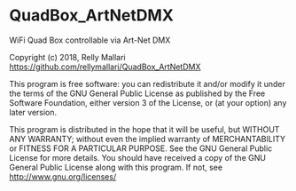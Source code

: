 # QuadBox_ArtNetDMX
WiFi Quad Box controllable via Art-Net DMX

Copyright (c) 2018, Relly Mallari
https://github.com/rellymallari/QuadBox_ArtNetDMX

This program is free software: you can redistribute it and/or modify it under the terms of the GNU General Public
License as published by the Free Software Foundation, either version 3 of the License, or (at your option) any
later version.

This program is distributed in the hope that it will be useful, but WITHOUT ANY WARRANTY; without even the implied
warranty of MERCHANTABILITY or FITNESS FOR A PARTICULAR PURPOSE.  See the GNU General Public License for more details.
You should have received a copy of the GNU General Public License along with this program.
If not, see http://www.gnu.org/licenses/
